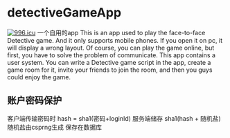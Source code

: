 # detectiveGameApp
[![996.icu](https://img.shields.io/badge/link-996.icu-red.svg)](https://996.icu)
一个自用的app
This is an app used to play the face-to-face Detective game. And it only supports mobile phones. If you open it on pc, it will display a wrong layout. Of course, you can play the game online, but first, you have to solve the problem of communicate. This app contains a user system. You can write a Detective game script in the app, create a game room for it, invite your friends to join the room, and then you guys could enjoy the game.

## 账户密码保护
客户端传输密码时 hash = sha1(密码+loginId) 
服务端储存 sha1(hash + 随机盐)
随机盐由csprng生成 保存在数据库
